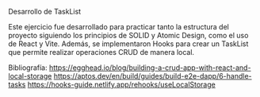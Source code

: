 Desarrollo de TaskList

Este ejercicio fue desarrollado para practicar tanto la estructura del proyecto siguiendo los principios de SOLID y Atomic Design, como el uso de React y Vite. Además, se implementaron Hooks para crear un TaskList que permite realizar operaciones CRUD de manera local.

Bibliografía:
https://egghead.io/blog/building-a-crud-app-with-react-and-local-storage
https://aptos.dev/en/build/guides/build-e2e-dapp/6-handle-tasks
https://hooks-guide.netlify.app/rehooks/useLocalStorage